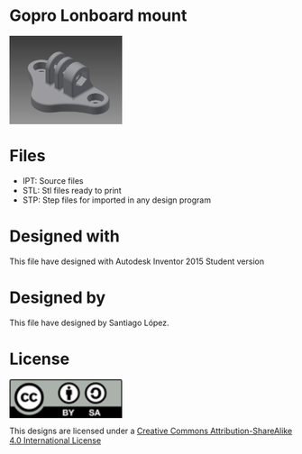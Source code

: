 # Gopro Lonboard mount
<img src="gopro.longboard.png" width="200" align = "center">

# Files
* IPT: Source files
* STL: Stl files ready to print
* STP: Step files for imported in any design program

# Designed with
This file have designed with Autodesk Inventor 2015 Student version

# Designed by
This file have designed by Santiago López.

# License
<img src="../by-sa.png" width="200" align = "center">

This designs are licensed under a [Creative Commons Attribution-ShareAlike 4.0 International License](http://creativecommons.org/licenses/by-sa/4.0/)

